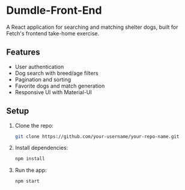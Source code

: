 # Dumdle-Front-End

A React application for searching and matching shelter dogs, built for Fetch's frontend take-home exercise.

## Features
- User authentication
- Dog search with breed/age filters
- Pagination and sorting
- Favorite dogs and match generation
- Responsive UI with Material-UI

## Setup
1. Clone the repo:
   ```bash
   git clone https://github.com/your-username/your-repo-name.git
   ```
2. Install dependencies:
   ```bash
   npm install
   ```
3. Run the app:
   ```bash
   npm start
   ```

